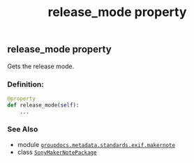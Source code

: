 ﻿---
title: release_mode property
second_title: GroupDocs.Metadata for Python via .NET API References
description: 
type: docs
url: /python-net/groupdocs.metadata.standards.exif.makernote/sonymakernotepackage/release_mode/
is_root: false
weight: 360
---

## release_mode property


Gets the release mode.
### Definition:
```python
@property
def release_mode(self):
    ...
```

### See Also
* module [`groupdocs.metadata.standards.exif.makernote`](../../)
* class [`SonyMakerNotePackage`](/metadata/python-net/groupdocs.metadata.standards.exif.makernote/sonymakernotepackage)

